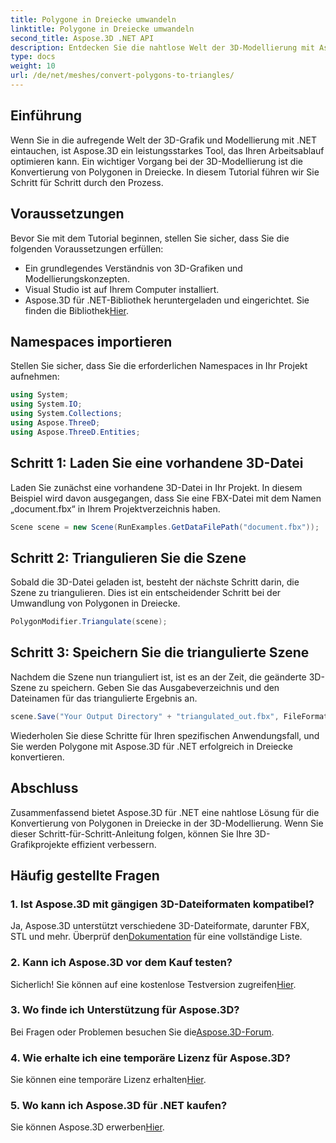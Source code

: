 ```yaml
---
title: Polygone in Dreiecke umwandeln
linktitle: Polygone in Dreiecke umwandeln
second_title: Aspose.3D .NET API
description: Entdecken Sie die nahtlose Welt der 3D-Modellierung mit Aspose.3D für .NET. Mit unserer Schritt-für-Schritt-Anleitung können Sie Polygone ganz einfach in Dreiecke umwandeln. Laden Sie jetzt Ihre kostenlose Testversion herunter!
type: docs
weight: 10
url: /de/net/meshes/convert-polygons-to-triangles/
---
```

## Einführung
Wenn Sie in die aufregende Welt der 3D-Grafik und Modellierung mit .NET eintauchen, ist Aspose.3D ein leistungsstarkes Tool, das Ihren Arbeitsablauf optimieren kann. Ein wichtiger Vorgang bei der 3D-Modellierung ist die Konvertierung von Polygonen in Dreiecke. In diesem Tutorial führen wir Sie Schritt für Schritt durch den Prozess.
## Voraussetzungen
Bevor Sie mit dem Tutorial beginnen, stellen Sie sicher, dass Sie die folgenden Voraussetzungen erfüllen:
- Ein grundlegendes Verständnis von 3D-Grafiken und Modellierungskonzepten.
- Visual Studio ist auf Ihrem Computer installiert.
-  Aspose.3D für .NET-Bibliothek heruntergeladen und eingerichtet. Sie finden die Bibliothek[Hier](https://releases.aspose.com/3d/net/).
## Namespaces importieren
Stellen Sie sicher, dass Sie die erforderlichen Namespaces in Ihr Projekt aufnehmen:
```csharp
using System;
using System.IO;
using System.Collections;
using Aspose.ThreeD;
using Aspose.ThreeD.Entities;
```
## Schritt 1: Laden Sie eine vorhandene 3D-Datei
Laden Sie zunächst eine vorhandene 3D-Datei in Ihr Projekt. In diesem Beispiel wird davon ausgegangen, dass Sie eine FBX-Datei mit dem Namen „document.fbx“ in Ihrem Projektverzeichnis haben.
```csharp
Scene scene = new Scene(RunExamples.GetDataFilePath("document.fbx"));
```
## Schritt 2: Triangulieren Sie die Szene
Sobald die 3D-Datei geladen ist, besteht der nächste Schritt darin, die Szene zu triangulieren. Dies ist ein entscheidender Schritt bei der Umwandlung von Polygonen in Dreiecke.
```csharp
PolygonModifier.Triangulate(scene);
```
## Schritt 3: Speichern Sie die triangulierte Szene
Nachdem die Szene nun trianguliert ist, ist es an der Zeit, die geänderte 3D-Szene zu speichern. Geben Sie das Ausgabeverzeichnis und den Dateinamen für das triangulierte Ergebnis an.
```csharp
scene.Save("Your Output Directory" + "triangulated_out.fbx", FileFormat.FBX7400ASCII);
```
Wiederholen Sie diese Schritte für Ihren spezifischen Anwendungsfall, und Sie werden Polygone mit Aspose.3D für .NET erfolgreich in Dreiecke konvertieren.
## Abschluss
Zusammenfassend bietet Aspose.3D für .NET eine nahtlose Lösung für die Konvertierung von Polygonen in Dreiecke in der 3D-Modellierung. Wenn Sie dieser Schritt-für-Schritt-Anleitung folgen, können Sie Ihre 3D-Grafikprojekte effizient verbessern.
## Häufig gestellte Fragen
### 1. Ist Aspose.3D mit gängigen 3D-Dateiformaten kompatibel?
 Ja, Aspose.3D unterstützt verschiedene 3D-Dateiformate, darunter FBX, STL und mehr. Überprüf den[Dokumentation](https://reference.aspose.com/3d/net/) für eine vollständige Liste.
### 2. Kann ich Aspose.3D vor dem Kauf testen?
 Sicherlich! Sie können auf eine kostenlose Testversion zugreifen[Hier](https://releases.aspose.com/).
### 3. Wo finde ich Unterstützung für Aspose.3D?
 Bei Fragen oder Problemen besuchen Sie die[Aspose.3D-Forum](https://forum.aspose.com/c/3d/18).
### 4. Wie erhalte ich eine temporäre Lizenz für Aspose.3D?
 Sie können eine temporäre Lizenz erhalten[Hier](https://purchase.aspose.com/temporary-license/).
### 5. Wo kann ich Aspose.3D für .NET kaufen?
 Sie können Aspose.3D erwerben[Hier](https://purchase.aspose.com/buy).